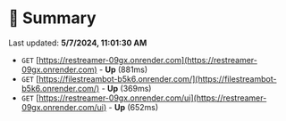 # 📖 Summary
Last updated: **5/7/2024, 11:01:30 AM**

- `GET` [https://restreamer-09gx.onrender.com](https://restreamer-09gx.onrender.com) - **Up** (881ms)
- `GET` [https://filestreambot-b5k6.onrender.com/](https://filestreambot-b5k6.onrender.com/) - **Up** (369ms)
- `GET` [https://restreamer-09gx.onrender.com/ui](https://restreamer-09gx.onrender.com/ui) - **Up** (652ms)
